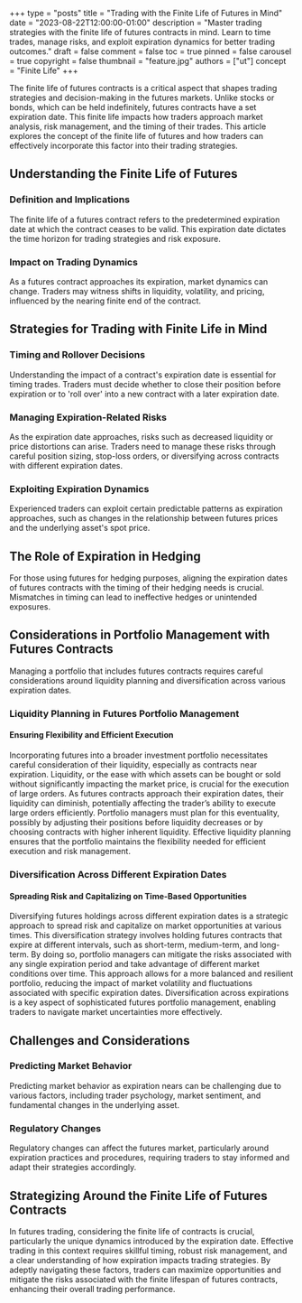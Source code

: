 +++
type = "posts"
title = "Trading with the Finite Life of Futures in Mind"
date = "2023-08-22T12:00:00-01:00"
description = "Master trading strategies with the finite life of futures contracts in mind. Learn to time trades, manage risks, and exploit expiration dynamics for better trading outcomes." 
draft = false
comment = false
toc = true
pinned = false
carousel = true
copyright = false
thumbnail = "feature.jpg"
authors = ["ut"]
concept = "Finite Life"
+++

The finite life of futures contracts is a critical aspect that shapes
trading strategies and decision-making in the futures markets. Unlike
stocks or bonds, which can be held indefinitely, futures contracts have
a set expiration date. This finite life impacts how traders approach
market analysis, risk management, and the timing of their trades. This
article explores the concept of the finite life of futures and how
traders can effectively incorporate this factor into their trading
strategies.

## Understanding the Finite Life of Futures

### Definition and Implications

The finite life of a futures contract refers to the predetermined
expiration date at which the contract ceases to be valid. This
expiration date dictates the time horizon for trading strategies and
risk exposure.

### Impact on Trading Dynamics

As a futures contract approaches its expiration, market dynamics can
change. Traders may witness shifts in liquidity, volatility, and
pricing, influenced by the nearing finite end of the contract.

## Strategies for Trading with Finite Life in Mind

### Timing and Rollover Decisions

Understanding the impact of a contract's expiration date is essential
for timing trades. Traders must decide whether to close their position
before expiration or to 'roll over' into a new contract with a later
expiration date.

### Managing Expiration-Related Risks

As the expiration date approaches, risks such as decreased liquidity or
price distortions can arise. Traders need to manage these risks through
careful position sizing, stop-loss orders, or diversifying across
contracts with different expiration dates.

### Exploiting Expiration Dynamics

Experienced traders can exploit certain predictable patterns as
expiration approaches, such as changes in the relationship between
futures prices and the underlying asset's spot price.

## The Role of Expiration in Hedging

For those using futures for hedging purposes, aligning the expiration
dates of futures contracts with the timing of their hedging needs is
crucial. Mismatches in timing can lead to ineffective hedges or
unintended exposures.

## Considerations in Portfolio Management with Futures Contracts

Managing a portfolio that includes futures contracts requires careful
considerations around liquidity planning and diversification across
various expiration dates.

### Liquidity Planning in Futures Portfolio Management

#### Ensuring Flexibility and Efficient Execution

Incorporating futures into a broader investment portfolio necessitates
careful consideration of their liquidity, especially as contracts near
expiration. Liquidity, or the ease with which assets can be bought or
sold without significantly impacting the market price, is crucial for
the execution of large orders. As futures contracts approach their
expiration dates, their liquidity can diminish, potentially affecting
the trader’s ability to execute large orders efficiently. Portfolio
managers must plan for this eventuality, possibly by adjusting their
positions before liquidity decreases or by choosing contracts with
higher inherent liquidity. Effective liquidity planning ensures that the
portfolio maintains the flexibility needed for efficient execution and
risk management.

### Diversification Across Different Expiration Dates

#### Spreading Risk and Capitalizing on Time-Based Opportunities

Diversifying futures holdings across different expiration dates is a
strategic approach to spread risk and capitalize on market opportunities
at various times. This diversification strategy involves holding futures
contracts that expire at different intervals, such as short-term,
medium-term, and long-term. By doing so, portfolio managers can mitigate
the risks associated with any single expiration period and take
advantage of different market conditions over time. This approach allows
for a more balanced and resilient portfolio, reducing the impact of
market volatility and fluctuations associated with specific expiration
dates. Diversification across expirations is a key aspect of
sophisticated futures portfolio management, enabling traders to navigate
market uncertainties more effectively.

## Challenges and Considerations

### Predicting Market Behavior

Predicting market behavior as expiration nears can be challenging due to
various factors, including trader psychology, market sentiment, and
fundamental changes in the underlying asset.

### Regulatory Changes

Regulatory changes can affect the futures market, particularly around
expiration practices and procedures, requiring traders to stay informed
and adapt their strategies accordingly.

## Strategizing Around the Finite Life of Futures Contracts

In futures trading, considering the finite life of contracts is crucial,
particularly the unique dynamics introduced by the expiration date.
Effective trading in this context requires skillful timing, robust risk
management, and a clear understanding of how expiration impacts trading
strategies. By adeptly navigating these factors, traders can maximize
opportunities and mitigate the risks associated with the finite lifespan
of futures contracts, enhancing their overall trading performance.

